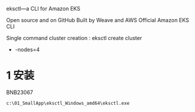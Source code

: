 
eksctl—a CLI for Amazon EKS

Open source and on GitHub
Built by Weave and AWS
Official Amazon EKS CLI



Single command cluster creation : eksctl create cluster
- -nodes=4



# 1 安装 

BNB23067 

`c:\01_SmallApp\eksctl_Windows_amd64\eksctl.exe`







